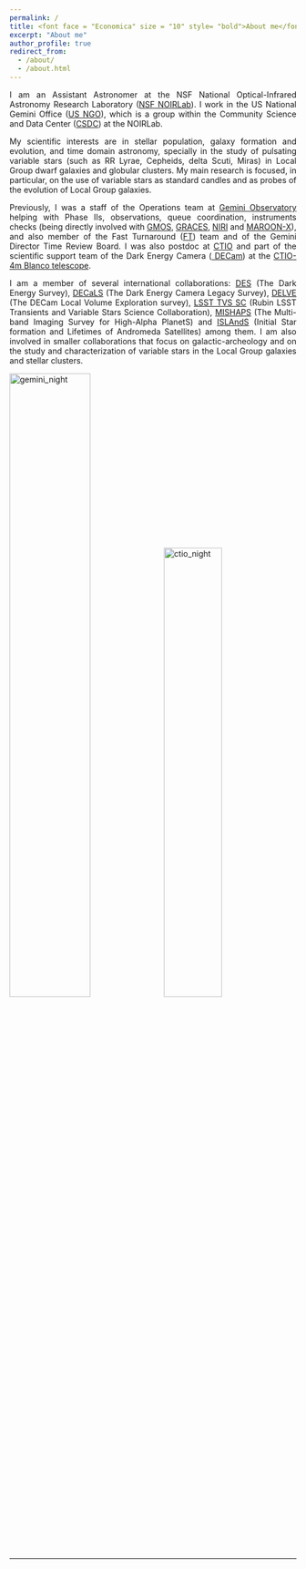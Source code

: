 ```yaml
---
permalink: /
title: <font face = "Economica" size = "10" style= "bold">About me</font>
excerpt: "About me"
author_profile: true
redirect_from: 
  - /about/
  - /about.html
---
```


<!--<center>
</center>
<img src="/images/ab_cemv_alpha.png" alt="abme" style="width:200px;"/>
<p></p>
 -->
 
<div style="text-align: justify"> 
I am an Assistant Astronomer at the NSF National Optical-Infrared Astronomy Research Laboratory (<a href="https://noirlab.edu/science/">NSF NOIRLab</a>). I work in the US National Gemini Office (<a href="https://noirlab.edu/science/programs/csdc/usngo">US NGO</a>), which is a group within the Community Science and Data Center (<a href="https://noirlab.edu/science/programs/csdc/">CSDC</a>) at the NOIRLab.  
<p></p>
</div>

<div style="text-align: justify"> 
My scientific interests are in stellar population, galaxy formation and evolution, and time domain astronomy, specially in the study of pulsating variable stars (such as RR Lyrae, Cepheids, delta Scuti, Miras) in Local Group dwarf galaxies and globular clusters. My main research is focused, in particular, on the use of variable stars as standard candles and as probes of the evolution of Local Group galaxies.
<p></p>
</div>

<div style="text-align: justify"> 
Previously, I was a staff of the Operations team at <a href="https://www.gemini.edu/"> Gemini Observatory </a> helping with Phase IIs, observations, queue coordination, instruments checks (being directly involved with <a href="http://www.gemini.edu/instrumentation/gmos">GMOS</a>, <a href="https://www.gemini.edu/instrumentation/graces">GRACES</a>, <a href="https://www.gemini.edu/instrumentation/niri">NIRI</a> and <a href="https://www.gemini.edu/instrumentation/maroon-x">MAROON-X</a>), and also member of the Fast Turnaround (<a href="https://www.gemini.edu/observing/phase-i/ft">FT</a>) team and of the Gemini Director Time Review Board. I was also postdoc at <a href="https://noirlab.edu/public/programs/ctio/">CTIO</a> and part of the scientific support team of the Dark Energy Camera (<a href="http://www.ctio.noao.edu/noao/content/Dark-Energy-Camera-DECam"> DECam</a>) at the <a href="https://noirlab.edu/science/programs/ctio/telescopes/victor-blanco-4m-telescope">CTIO-4m Blanco telescope</a>.
<p></p>
</div>

<div style="text-align: justify"> 
I am a member of several international collaborations: <a href="https://www.darkenergysurvey.org/">DES</a> (The Dark Energy Survey), <a href="https://www.legacysurvey.org/decamls/">DECaLS</a> (The Dark Energy Camera Legacy Survey), <a href="https://delve-survey.github.io/">DELVE</a> (The DECam Local Volume Exploration survey), <a href="https://lsst-tvssc.github.io/">LSST TVS SC</a> (Rubin LSST Transients and Variable Stars Science Collaboration), <a href="https://u.osu.edu/mpenny/2018/12/28/introducing-mishaps-the-multi-band-imaging-survey-for-high-alpha-planets/">MISHAPS</a> (The Multi-band Imaging Survey for High-Alpha PlanetS) and <a href="https://ui.adsabs.harvard.edu/abs/2014hst..prop13739S/abstract">ISLAndS</a> (Initial Star formation and Lifetimes of Andromeda Satellites) among them. I am also involved in smaller collaborations that focus on galactic-archeology and on the study and characterization of variable stars in the Local Group galaxies and stellar clusters.
<p></p>
</div>

<div>
<img src="https://noirlab.edu/public/media/archives/images/screen/iotw2227a.jpg" alt="gemini_night" style="width:53%">
<img src="https://photos.smugmug.com/photos/i-JD8mnH4/0/X2/i-JD8mnH4-X2.jpg" alt="ctio_night" style="width:45%">
<p></p>
</div>
<hr>




